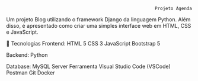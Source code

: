                                                             Projeto Agenda
Um projeto Blog utilizando o framework Django da linguagem Python. Além disso, é apresentado como criar uma simples interface web em HTML, CSS e JavaScript.

🚀 Tecnologias Frontend: HTML 5 CSS 3 JavaScript Bootstrap 5

Backend: Python

Database: MySQL Server Ferramenta Visual Studio Code (VSCode) Postman Git Docker

